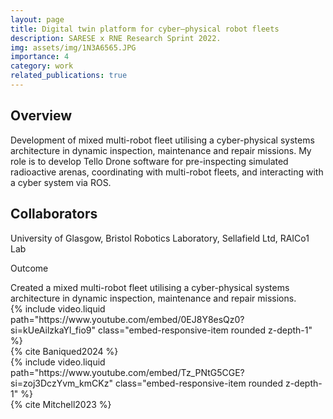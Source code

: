```yaml
---
layout: page
title: Digital twin platform for cyber–physical robot fleets
description: SARESE x RNE Research Sprint 2022.
img: assets/img/1N3A6565.JPG
importance: 4
category: work
related_publications: true
---
```


<h2>Overview</h2>
Development of mixed multi-robot fleet utilising a cyber-physical systems architecture in dynamic inspection, maintenance and repair missions. My role is to develop Tello Drone software for pre-inspecting simulated radioactive arenas, coordinating with multi-robot fleets, and interacting with a cyber system via ROS.

<h2>Collaborators</h2>
University of Glasgow, Bristol Robotics Laboratory, Sellafield Ltd, RAICo1 Lab

<p>Outcome</p>
Created a mixed multi-robot fleet utilising a cyber-physical systems architecture in dynamic inspection, maintenance and repair missions.

<div class="row">
  <div class="col-sm mt-3 mt-md-0">
    <div class="embed-responsive embed-responsive-16by9">
      {% include video.liquid path="https://www.youtube.com/embed/0EJ8Y8esQz0?si=kUeAilzkaYl_fio9" class="embed-responsive-item rounded z-depth-1" %}
    </div>
  </div>
</div>
<div class="caption">
  {% cite Baniqued2024 %}
</div>

<div class="row">
  <div class="col-sm mt-3 mt-md-0">
    <div class="embed-responsive embed-responsive-16by9">
      {% include video.liquid path="https://www.youtube.com/embed/Tz_PNtG5CGE?si=zoj3DczYvm_kmCKz" class="embed-responsive-item rounded z-depth-1" %}
    </div>
  </div>
</div>
<div class="caption">
{% cite Mitchell2023 %}
</div>
